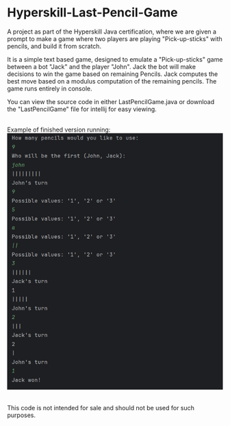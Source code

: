 # Hyperskill-Last-Pencil-Game
A project as part of the Hyperskill Java certification, where we are given a prompt to make a game where two players are playing "Pick-up-sticks" with pencils, and build it from scratch.<br>

It is a simple text based game, designed to emulate a "Pick-up-sticks" game between a bot "Jack" and the player "John". Jack the bot will make decisions to win the game based on remaining Pencils. Jack computes the best move based on a modulus computation of the remaining pencils. The game runs entirely in console.<br>

You can view the source code in either LastPencilGame.java or download the "LastPencilGame" file for intellij for easy viewing.<br><br>

Example of finished version running:<br>
![](LP_image.PNG)
<br><br>

This code is not intended for sale and should not be used for such purposes.
